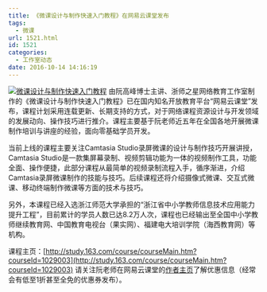 ```yaml
---
title: 《微课设计与制作快速入门教程》在网易云课堂发布
tags:
  - 微课
url: 1521.html
id: 1521
categories:
  - 工作室动态
date: 2016-10-14 14:16:19
---
```


[![微课设计与制作快速入门教程](http://www.ilester.net/wp-content/uploads/2016/10/Camtasia_course_Intro.png)](http://www.ilester.net/micro-lecture-course-released/camtasia_course_intro/) 由阮高峰博士主讲、浙师之星网络教育工作室制作的《微课设计与制作快速入门教程》已在国内知名开放教育平台“网易云课堂”发布，课程计划采用连载更新、长期支持的方式，对于网络课程资源设计与开发领域的发展动向、操作技巧进行推介。课程主要基于阮老师近五年在全国各地开展微课制作培训与讲座的经验，面向零基础学员开发。

当前上线的课程主要关注Camtasia Studio录屏微课的设计与制作技巧开展讲授，Camtasia Studio是一款集屏幕录制、视频剪辑功能为一体的视频制作工具，功能全面、操作便捷，此部分课程从最简单的视频录制流程入手，循序渐进，介绍Camtasia录屏微课制作的技能与技巧。后续课程还将介绍摄像式微课、交互式微课、移动终端制作微课等方面的技术与技巧。

另外，本课程已经入选浙江师范大学承担的“浙江省中小学教师信息技术应用能力提升工程”，目前累计的学员人数已达8.2万人次，课程也已经输出至全国中小学教师继续教育网、中国教育电视台（果实网）、福建电大培训学院（海西教育网）等机构。

课程主页：[http://study.163.com/course/courseMain.htm?courseId=1029003](http://study.163.com/course/courseMain.htm?courseId=1029003) 请关注阮老师在网易云课堂的[作者主页](http://study.163.com/u/zjlester)了解优惠信息（经常会有低至1折甚至全免的优惠券发布）。